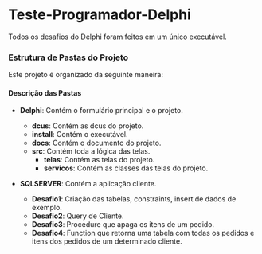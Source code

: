 # Teste-Programador-Delphi
Todos os desafios do Delphi foram feitos em um único executável.

### Estrutura de Pastas do Projeto

Este projeto é organizado da seguinte maneira:

#### Descrição das Pastas

- **Delphi**: Contém o formulário principal e o projeto.
  - **dcus**: Contém as dcus do projeto.
  - **install**: Contém o executável.
  - **docs**: Contém o documento do projeto.
  - **src**: Contém toda a lógica das telas.
    -  **telas**: Contém as telas do projeto.
    -  **servicos**: Contém as classes das telas do projeto.

- **SQLSERVER**: Contém a aplicação cliente.
  - **Desafio1**: Criação das tabelas, constraints, insert de dados de exemplo.
  - **Desafio2**: Query de Cliente.
  - **Desafio3**: Procedure que apaga os itens de um pedido.
  - **Desafio4**: Function que retorna uma tabela com todas os pedidos e itens dos pedidos de um determinado cliente.


